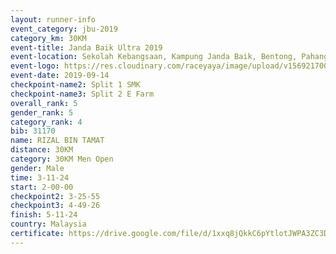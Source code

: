 ```yaml
---
layout: runner-info 
event_category: jbu-2019 
category_km: 30KM 
event-title: Janda Baik Ultra 2019
event-location: Sekolah Kebangsaan, Kampung Janda Baik, Bentong, Pahang, Malaysia 
event-logo: https://res.cloudinary.com/raceyaya/image/upload/v1569217009/logo/janda-baik_vch1pc.jpg 
event-date: 2019-09-14 
checkpoint-name2: Split 1 SMK 
checkpoint-name3: Split 2 E Farm 
overall_rank: 5
gender_rank: 5
category_rank: 4
bib: 31170
name: RIZAL BIN TAMAT
distance: 30KM
category: 30KM Men Open
gender: Male
time: 3-11-24
start: 2-00-00
checkpoint2: 3-25-55
checkpoint3: 4-49-26
finish: 5-11-24
country: Malaysia
certificate: https://drive.google.com/file/d/1xxq8jQkkC6pYtlotJWPA3ZC3DYt9Yty6/view?usp=sharing
---
```

